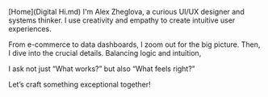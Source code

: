 [Home](Digital Hi.md)
I'm Alex Zheglova, a curious UI/UX designer and systems thinker. I use creativity and empathy to create intuitive user experiences.

From e-commerce to data dashboards, I zoom out for the big picture. Then, I dive into the crucial details. Balancing logic and intuition,

I ask not just “What works?” but also “What feels right?”

Let’s craft something exceptional together!
